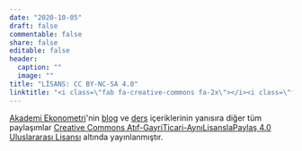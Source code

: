 ```yaml
---
date: "2020-10-05"
draft: false
commentable: false
share: false
editable: false
header:
  caption: ""
  image: ""
title: "LİSANS: CC BY-NC-SA 4.0"
linktitle: "<i class=\"fab fa-creative-commons fa-2x\"></i><i class=\"fab fa-creative-commons-by fa-2x\"></i><i class=\"fab fa-creative-commons-nc fa-2x\"></i><i class=\"fab fa-creative-commons-sa fa-2x\"></i>"
---
```


[Akademi Ekonometri](https://akademiekonometri.netlify.app/)'nin [blog](/post/) ve [ders](/courses/) içeriklerinin yanısıra diğer tüm paylaşımlar [Creative Commons Atıf-GayriTicari-AynıLisanslaPaylaş 4.0 Uluslararası Lisansı](https://creativecommons.org/licenses/by-nc-sa/4.0/deed.tr) altında yayınlanmıştır.

<center>
<i class="fab fa-creative-commons fa-2x"></i><i class="fab fa-creative-commons-by fa-2x"></i><i class="fab fa-creative-commons-nc fa-2x"></i><i class="fab fa-creative-commons-sa fa-2x"></i>
</center>
